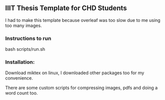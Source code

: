 ## IIIT Thesis Template for CHD Students
I had to make this template because overleaf was too slow due to me using too many images. 

### Instructions to run
bash scripts/run.sh

### Installation:
Download miktex on linux, I downloaded other packages too for my convenience.

There are some custom scripts for compressing images, pdfs and doing a word count too.

